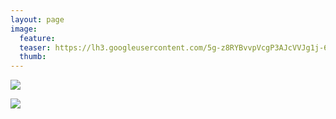 ```yaml
---
layout: page
image:
  feature:
  teaser: https://lh3.googleusercontent.com/5g-z8RYBvvpVcgP3AJcVVJg1j-6Xmk9944i86T9m-IU=w245-h184-no
  thumb:
---
```


![](https://lh3.googleusercontent.com/zch6iw_6l1bmkxTxuw1BHA48361FFNJy53ZKS4nijr8=w800)

![](https://lh3.googleusercontent.com/3pK4LKVrN0hm_XDbt1EiMOWwrIpaIghp_aGRAC6cVBA=w800)
